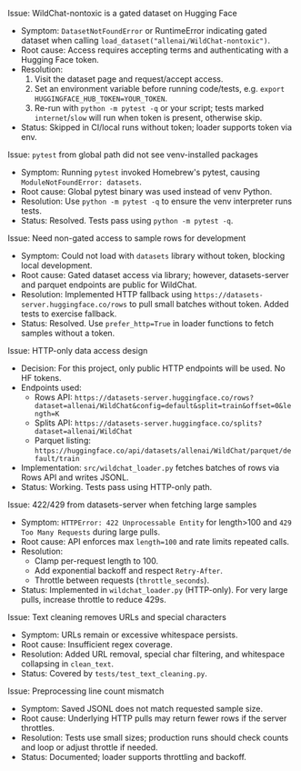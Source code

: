 Issue: WildChat-nontoxic is a gated dataset on Hugging Face

- Symptom: `DatasetNotFoundError` or RuntimeError indicating gated dataset when calling `load_dataset("allenai/WildChat-nontoxic")`.
- Root cause: Access requires accepting terms and authenticating with a Hugging Face token.
- Resolution:
  1. Visit the dataset page and request/accept access.
  2. Set an environment variable before running code/tests, e.g. `export HUGGINGFACE_HUB_TOKEN=YOUR_TOKEN`.
  3. Re-run with `python -m pytest -q` or your script; tests marked `internet`/`slow` will run when token is present, otherwise skip.
- Status: Skipped in CI/local runs without token; loader supports token via env.

Issue: `pytest` from global path did not see venv-installed packages

- Symptom: Running `pytest` invoked Homebrew's pytest, causing `ModuleNotFoundError: datasets`.
- Root cause: Global pytest binary was used instead of venv Python.
- Resolution: Use `python -m pytest -q` to ensure the venv interpreter runs tests.
- Status: Resolved. Tests pass using `python -m pytest -q`.

Issue: Need non-gated access to sample rows for development

- Symptom: Could not load with `datasets` library without token, blocking local development.
- Root cause: Gated dataset access via library; however, datasets-server and parquet endpoints are public for WildChat.
- Resolution: Implemented HTTP fallback using `https://datasets-server.huggingface.co/rows` to pull small batches without token. Added tests to exercise fallback.
- Status: Resolved. Use `prefer_http=True` in loader functions to fetch samples without a token.

Issue: HTTP-only data access design

- Decision: For this project, only public HTTP endpoints will be used. No HF tokens.
- Endpoints used:
  - Rows API: `https://datasets-server.huggingface.co/rows?dataset=allenai/WildChat&config=default&split=train&offset=0&length=K`
  - Splits API: `https://datasets-server.huggingface.co/splits?dataset=allenai/WildChat`
  - Parquet listing: `https://huggingface.co/api/datasets/allenai/WildChat/parquet/default/train`
- Implementation: `src/wildchat_loader.py` fetches batches of rows via Rows API and writes JSONL.
- Status: Working. Tests pass using HTTP-only path.

Issue: 422/429 from datasets-server when fetching large samples

- Symptom: `HTTPError: 422 Unprocessable Entity` for length>100 and `429 Too Many Requests` during large pulls.
- Root cause: API enforces max `length=100` and rate limits repeated calls.
- Resolution:
  - Clamp per-request length to 100.
  - Add exponential backoff and respect `Retry-After`.
  - Throttle between requests (`throttle_seconds`).
- Status: Implemented in `wildchat_loader.py` (HTTP-only). For very large pulls, increase throttle to reduce 429s.

Issue: Text cleaning removes URLs and special characters

- Symptom: URLs remain or excessive whitespace persists.
- Root cause: Insufficient regex coverage.
- Resolution: Added URL removal, special char filtering, and whitespace collapsing in `clean_text`.
- Status: Covered by `tests/test_text_cleaning.py`.

Issue: Preprocessing line count mismatch

- Symptom: Saved JSONL does not match requested sample size.
- Root cause: Underlying HTTP pulls may return fewer rows if the server throttles.
- Resolution: Tests use small sizes; production runs should check counts and loop or adjust throttle if needed.
- Status: Documented; loader supports throttling and backoff.
